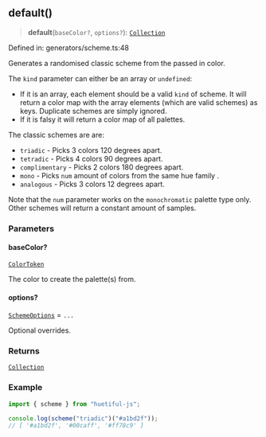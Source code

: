 ## default()

> **default**(`baseColor?`, `options?`): [`Collection`](../types.md#collection)

Defined in: generators/scheme.ts:48

Generates a randomised classic scheme from the passed in color.

The `kind` parameter can either be an array or `undefined`:

- If it is an array, each element should be a valid `kind` of scheme.
  It will return a color map with the array elements (which are valid schemes) as keys.
  Duplicate schemes are simply ignored.
- If it is falsy it will return a color map of all palettes.

The classic schemes are are:

- `triadic` - Picks 3 colors 120 degrees apart.
- `tetradic` - Picks 4 colors 90 degrees apart.
- `complimentary` - Picks 2 colors 180 degrees apart.
- `mono` - Picks `num` amount of colors from the same hue family .
- `analogous` - Picks 3 colors 12 degrees apart.

Note that the `num` parameter works on the `monochromatic` palette type only. Other schemes will return a constant amount of samples.

### Parameters

#### baseColor?

[`ColorToken`](../types.md#colortoken)

The color to create the palette(s) from.

#### options?

[`SchemeOptions`](../types.md#schemeoptions) = `...`

Optional overrides.

### Returns

[`Collection`](../types.md#collection)

### Example

```ts
import { scheme } from "huetiful-js";

console.log(scheme("triadic")("#a1bd2f"));
// [ '#a1bd2f', '#00caff', '#ff78c9' ]
```
